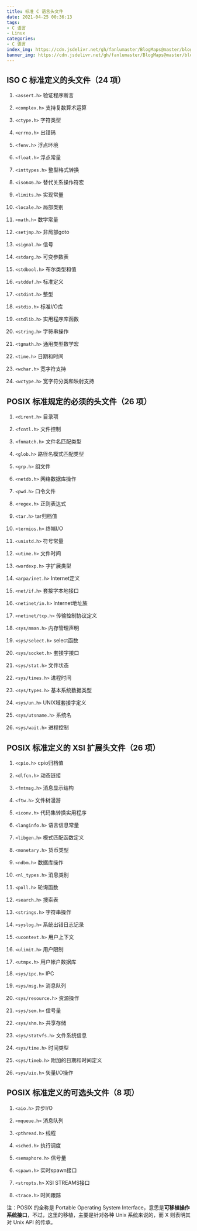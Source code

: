 ```yaml
---
title: 标准 C 语言头文件
date: 2021-04-25 00:36:13
tags:
- C 语言
- Linux
categories:
- C 语言
index_img: https://cdn.jsdelivr.net/gh/fanlumaster/BlogMaps@master/blogs/pictures/20210527222502.png
banner_img: https://cdn.jsdelivr.net/gh/fanlumaster/BlogMaps@master/blogs/pictures/20210527222502.png
---
```


## ISO C 标准定义的头文件（24 项）

1. `<assert.h>` 验证程序断言

2. `<complex.h>` 支持复数算术运算

3. `<ctype.h>` 字符类型

4. `<errno.h>` 出错码

5. `<fenv.h>` 浮点环境

6. `<float.h>` 浮点常量

7. `<inttypes.h>` 整型格式转换

8. `<iso646.h>` 替代关系操作符宏

9. `<limits.h>` 实现常量

10. `<locale.h>` 局部类别

11. `<math.h>` 数学常量

12. `<setjmp.h>` 非局部goto

13. `<signal.h>` 信号

14. `<stdarg.h>` 可变参数表

15. `<stdbool.h>` 布尔类型和值

16. `<stddef.h>` 标准定义

17. `<stdint.h>` 整型

18. `<stdio.h>` 标准I/O库

19. `<stdlib.h>` 实用程序库函数

20. `<string.h>` 字符串操作

21. `<tgmath.h>` 通用类型数学宏

22. `<time.h>` 日期和时间

23. `<wchar.h>` 宽字符支持

24. `<wctype.h>` 宽字符分类和映射支持

## POSIX 标准规定的必须的头文件（26 项）

1. `<dirent.h>` 目录项

2. `<fcntl.h>` 文件控制

3. `<fnmatch.h>` 文件名匹配类型

4. `<glob.h>` 路径名模式匹配类型

5. `<grp.h>` 组文件

6. `<netdb.h>` 网络数据库操作

7. `<pwd.h>` 口令文件

8. `<regex.h>` 正则表达式

9. `<tar.h>` tar归档值

10. `<termios.h>` 终端I/O

11. `<unistd.h>` 符号常量

12. `<utime.h>` 文件时间

13. `<wordexp.h>` 字扩展类型

14. `<arpa/inet.h>` Internet定义

15. `<net/if.h>` 套接字本地接口

16. `<netinet/in.h>` Internet地址族

17. `<netinet/tcp.h>` 传输控制协议定义

18. `<sys/mman.h>` 内存管理声明

19. `<sys/select.h>` select函数

20. `<sys/socket.h>` 套接字接口

21. `<sys/stat.h>` 文件状态

22. `<sys/times.h>` 进程时间

23. `<sys/types.h>` 基本系统数据类型

24. `<sys/un.h>` UNIX域套接字定义

25. `<sys/utsname.h>` 系统名

26. `<sys/wait.h>` 进程控制

## POSIX 标准定义的 XSI 扩展头文件（26 项）

1. `<cpio.h>` cpio归档值

2. `<dlfcn.h>` 动态链接

3. `<fmtmsg.h>` 消息显示结构

4. `<ftw.h>` 文件树漫游

5. `<iconv.h>` 代码集转换实用程序

6. `<langinfo.h>` 语言信息常量

7. `<libgen.h>` 模式匹配函数定义

8. `<monetary.h>` 货币类型

9. `<ndbm.h>` 数据库操作

10. `<nl_types.h>` 消息类别

11. `<poll.h>` 轮询函数

12. `<search.h>` 搜索表

13. `<strings.h>` 字符串操作

14. `<syslog.h>` 系统出错日志记录

15. `<ucontext.h>` 用户上下文

16. `<ulimit.h>` 用户限制

17. `<utmpx.h>` 用户帐户数据库

18. `<sys/ipc.h>` IPC

19. `<sys/msg.h>` 消息队列

20. `<sys/resource.h>` 资源操作

21. `<sys/sem.h>` 信号量

22. `<sys/shm.h>` 共享存储

23. `<sys/statvfs.h>` 文件系统信息

24. `<sys/time.h>` 时间类型

25. `<sys/timeb.h>` 附加的日期和时间定义

26. `<sys/uio.h>` 矢量I/O操作

## POSIX 标准定义的可选头文件（8 项）

1. `<aio.h>` 异步I/O

2. `<mqueue.h>` 消息队列

3. `<pthread.h>` 线程

4. `<sched.h>` 执行调度

5. `<semaphore.h>` 信号量

6. `<spawn.h>` 实时spawn接口

7. `<stropts.h>` XSI STREAMS接口

8. `<trace.h>` 时间跟踪

注：POSIX 的全称是 Portable Operating System Interface，意思是**可移植操作系统接口**，不过，这里的移植，主要是针对各种 Unix 系统来说的，而 X 则表明其对 Unix API 的传承。